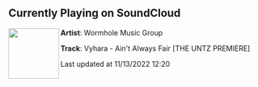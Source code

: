 ## Currently Playing on SoundCloud

[<img align="left" width="100" src="https://i1.sndcdn.com/artworks-H5oD7ZVw7FhjzLyI-ImZvWw-t500x500.jpg">](https://soundcloud.com/wormhole-music-group/vyhara-aint-always-fair-1)

**Artist**: Wormhole Music Group 

**Track**: Vyhara - Ain't Always Fair [THE UNTZ PREMIERE]

Last updated at 11/13/2022 12:20
